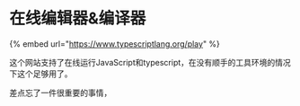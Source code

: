 # 在线编辑器&编译器

{% embed url="https://www.typescriptlang.org/play" %}

这个网站支持了在线运行JavaScript和typescript，在没有顺手的工具环境的情况下这个足够用了。



差点忘了一件很重要的事情，
